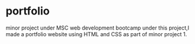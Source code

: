 # portfolio
minor project under MSC web development bootcamp
under this project,I made a portfolio website using HTML and CSS as part of minor project 1.
